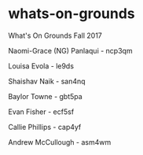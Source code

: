 # whats-on-grounds
What's On Grounds Fall 2017

Naomi-Grace (NG) Panlaqui - ncp3qm

Louisa Evola - le9ds

Shaishav Naik - san4nq

Baylor Towne - gbt5pa

Evan Fisher - ecf5sf 

Callie Phillips - cap4yf

Andrew McCullough - asm4wm
